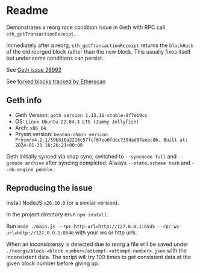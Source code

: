 # Readme

Demonstrates a reorg race condition issue in Geth with RPC call `eth_getTransactionReceipt`.

Immediately after a reorg, `eth_getTransactionReceipt` returns the `blockHash` of the old reorged block rather than the new block. This usually fixes itself but under some conditions can persist.

See [Geth issue 28992](https://github.com/ethereum/go-ethereum/issues/28992)

See [forked blocks tracked by Etherscan](https://etherscan.io/blocks_forked?p=1) 

## Geth info

- Geth Version: `geth version 1.13.11-stable-8f7eb9cc`
- OS: `Linux Ubuntu 22.04.3 LTS (Jammy Jellyfish)`
- Arch: `x86_64`
- Prysm version: `beacon-chain version Prysm/v4.2.1/59b310a2216c57fcf67ea0fdec739dad07aeec8b. Built at: 2024-01-30 16:26:21+00:00`

Geth initially synced via snap sync, switched to `--syncmode full` and `--gcmode archive` after syncing completed. Always `--state.scheme hash` and `--db.engine pebble`.

## Reproducing the issue

Install NodeJS `v20.10.0` (or a similar version).

In the project directory erun `npm install`.

Run `node ./main.js --rpc-http-url=http://127.0.0.1:8545 --rpc-ws-url=http://127.0.0.1:8546` with your ws or http urls.

When an inconsistensy is detected due to reorg a file will be saved under `./reorgs/block-<block number>/attempt-<attempt-number>.json` with the inconsistent data. The script will try 100 times to get consistent data at the given block number before giving up.
